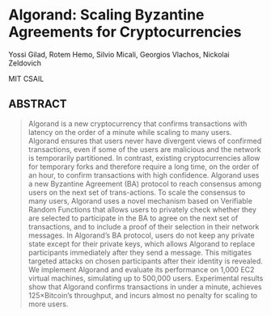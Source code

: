 # Algorand: Scaling Byzantine Agreements  for Cryptocurrencies

Yossi Gilad, Rotem Hemo, Silvio Micali, Georgios Vlachos, Nickolai Zeldovich

MIT CSAIL

## ABSTRACT

> Algorand is a new cryptocurrency that confirms transactions with latency on the order of a minute while scaling to many users.
 Algorand ensures that users never have divergent views of confirmed transactions, even if some of the users are malicious and the network is temporarily partitioned.
In contrast, existing cryptocurrencies allow for temporary forks and therefore require a long time, on the order of an hour, to confirm transactions with high confidence.
Algorand uses a new Byzantine Agreement (BA) protocol to reach consensus among users on the next set of trans-actions. 
To scale the consensus to many users, Algorand uses a novel mechanism based on Verifiable Random Functions that allows users to privately check whether they are selected to participate in the BA to agree on the next set of transactions, and to include a proof of their selection in
their network messages. 
In Algorand’s BA protocol, users do not keep any private state except for their private keys,
which allows Algorand to replace participants immediately after they send a message. 
This mitigates targeted attacks on chosen participants after their identity is revealed.
We implement Algorand and evaluate its performance on 1,000 EC2 virtual machines, simulating up to 500,000 users.
Experimental results show that Algorand confirms transactions in under a minute, achieves 125×Bitcoin’s throughput, and incurs almost no penalty for scaling to more users.
